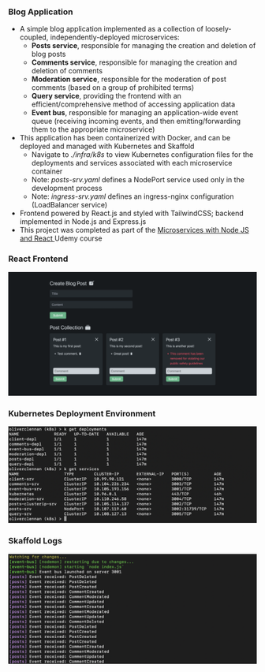 <h3> Blog Application </h3>
<ul>
  <li> A simple blog application implemented as a collection of loosely-coupled, independently-deployed microservices: 
  <ul>
    <li> <b>Posts service</b>, responsible for managing the creation and deletion of blog posts </li>
    <li> <b>Comments service</b>, responsible for managing the creation and deletion of comments </li>
    <li> <b>Moderation service</b>, responsible for the moderation of post comments (based on a group of prohibited terms) </li>
    <li> <b>Query service</b>, providing the frontend with an efficient/comprehensive method of accessing application data </li>
    <li> <b>Event bus</b>, responsible for managing an application-wide event queue (receiving incoming events, and then emitting/forwarding them to the appropriate microservice) </li>
  </ul>
  </li>
  <li> This application has been containerized with Docker, and can be deployed and managed with Kubernetes and Skaffold 
    <ul>
      <li> Navigate to <i> ./infra/k8s </i> to view Kubernetes configuration files for the deployments and services associated with each microservice container </li>
      <li> Note: <i>posts-srv.yaml</i> defines a NodePort service used only in the development process </li>
      <li> Note: <i>ingress-srv.yaml</i> defines an ingress-nginx configuration (LoadBalancer service)
    </ul>
  </li>
  <li> Frontend powered by React.js and styled with TailwindCSS; backend implemented in Node.js and Express.js </li>
  <li> This project was completed as part of the <a href="https://www.udemy.com/share/102VKE3@oJrOzUUFZM_w0sgLlxbBnv4sLJg79Jl53-nSVDBufA4RGbl5nsVkk5rbUwkmqAAoRw==/" target="_blank"> Microservices with Node JS and React </a> Udemy course </li>
</ul>

<h3> React Frontend </h3>

![Application UI](./application.png)

<h3> Kubernetes Deployment Environment </h3>

![Kubernetes Deployment Environment](./deployment.png)

<h3> Skaffold Logs </h3>

![Skaffold Logs](./service_logs.png)

